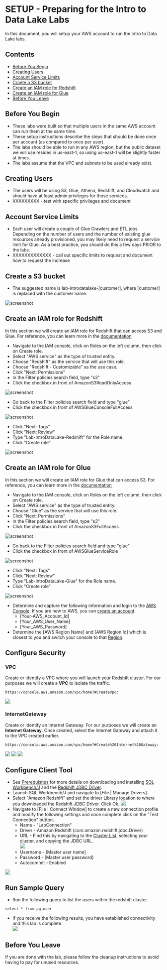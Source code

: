 # SETUP - Preparing for the Intro to Data Lake Labs
In this document, you will setup your AWS account to run the Intro to Data Lake labs.



## Contents
* [Before You Begin](#before-you-begin)
* [Creating Users](#creating-users)
* [Account Service Limits](#account-service-limits)
* [Craete a S3 bucket](#create-a-s3-bucket)
* [Create an IAM role for Redshift](#create-an-iam-role-for-redshift)
* [Create an IAM role for Glue](#create-an-iam-role-for-glue)
* [Before You Leave](#before-you-leave)

## Before You Begin
* These labs were built so that multiple users in the same AWS account can run them at the same time.
* These setup instructions describe the steps that should be done once per account (as compared to once per user).
* The labs should be able to run in any AWS region, but the public dataset we will use resides in us-east-1, so using us-east-1 will be slightly faster at times.
* The labs assume that the VPC and subnets to be used already exist.

## Creating Users
* The users will be using S3, Glue, Athena, Redshift, and Cloudwatch and should have at least admin privileges for those services.
* XXXXXXXXX - test with specific privileges and document

## Account Service Limits
* Each user will create a couple of Glue Crawlers and ETL jobs.  Depending on the number of users and the number of existing glue resources already provisioned, you may likely need to request a service limit for Glue.  As a best practice, you should do this a few days PRIOR to the labs.
* XXXXXXXXXXXXX - call out specific limits to request and document how to request the increase


## Create a S3 bucket
* The suggested name is lab-introdatalake-[customer], where [customer] is replaced with the customer name.

![screenshot](images/S3.png)


## Create an IAM role for Redshift
In this section we will create an IAM role for Redshift that can access S3 and Glue.  For reference, you can learn more in the [documentation](https://docs.aws.amazon.com/redshift/latest/mgmt/authorizing-redshift-service.html)

* Navigate to the IAM console, click on Roles on the left column, then click on Create role.
* Select "AWS service" as the type of trusted entity.
* Choose "Redshift" as the service that will use this role.
* Choose "Redshift - Customizable" as the use case.
* Click "Next: Permissions"
* In the Filter policies search field, type "s3"
* Click the checkbox in front of AmazonS3ReadOnlyAccess

![screenshot](images/RSIAM1.png)

* Go back to the Filter policies search field and type "glue"
* Click the checkbox in front of AWSGlueConsoleFullAccess

![screenshot](images/RSIAM2.png)

* Click "Next: Tags"
* Click "Next: Review"
* Type "Lab-IntroDataLake-Redshift" for the Role name.
* Click "Create role"

![screenshot](images/RSIAM3.png)


## Create an IAM role for Glue
In this section we will create an IAM role for Glue that can access S3.  For reference, you can learn more in the [documentation](https://docs.aws.amazon.com/glue/latest/dg/create-an-iam-role.html)

* Navigate to the IAM console, click on Roles on the left column, then click on Create role.
* Select "AWS service" as the type of trusted entity.
* Choose "Glue" as the service that will use this role.
* Click "Next: Permissions"
* In the Filter policies search field, type "s3"
* Click the checkbox in front of AmazonS3FullAccess

![screenshot](images/GlueIAM1.png)

* Go back to the Filter policies search field and type "glue"
* Click the checkbox in front of AWSGlueServiceRole

![screenshot](images/GlueIAM2.png)

* Click "Next: Tags"
* Click "Next: Review"
* Type "Lab-IntroDataLake-Glue" for the Role name.
* Click "Create role"

![screenshot](images/GlueIAM3.png)







* Determine and capture the following information and login to the [AWS Console](https://console.aws.amazon.com/). If you are new to AWS, you can [create an account](https://portal.aws.amazon.com/billing/signup).
  * [Your-AWS_Account_Id]
  * [Your_AWS_User_Name]
  * [Your_AWS_Password]
* Determine the [AWS Region Name] and [AWS Region Id] which is closest to you and switch your console to that [Region](https://docs.aws.amazon.com/AmazonRDS/latest/UserGuide/Concepts.RegionsAndAvailabilityZones.html).  

## Configure Security
### VPC
Create or identify a VPC where you will launch your Redshift cluster.  For our purposes we will create a **VPC** to isolate the traffic.
```
https://console.aws.amazon.com/vpc/home?#CreateVpc:
```
![](../images/VPC.png)
### InternetGateway
Create or identify an Internet Gateway.  For our purposes we will create an **Internet Gateway**. Once created, select the Internet Gateway and attach it to the VPC created earlier.  
```
https://console.aws.amazon.com/vpc/home?#Create%20Internet%20Gateway:
```
![](../images/InternetGateway.png)
![](../images/InternetGatewayAttach1.png)
![](../images/InternetGatewayAttach2.png)

## Configure Client Tool
* See [Prerequisites](#prerequisites) for more details on downloading and installing [SQL Workbench/J](http://www.sql-workbench.net) and the [Redshift JDBC Driver](https://docs.aws.amazon.com/redshift/latest/mgmt/connecting-to-cluster.html). 
* Launch SQL Workbench/J and navigate to [File | Manage Drivers].
* Select "Amazon Redshift" and set the driver Library location to where you downloaded the Redshift JDBC Driver. Click Ok.
![](../images/Library.png)
* Navigate to [File | Connect Window] to create a new connection profile and modify the following settings and once complete click on the "Test Connection" button.
  * Name - "LabConnection"
  * Driver - Amazon Redshift (com.amazon.redshift.jdbc.Driver)
  * URL - Find this by navigating to the [Cluster List](https://console.aws.amazon.com/redshift/home?cluster-details:#cluster-list:), selecting your cluster, and copying the JDBC URL.  
  ![](../images/JDBCUrl.png)
  * Username - [Master user name]
  * Password - [Master user password]
  * Autocommit - Enabled
  
![](../images/Connection.png)

## Run Sample Query
* Run the following query to list the users within the redshift cluster.  
```
select * from pg_user
```
* If you receive the following results, you have established connectivity and this lab is complete.  
![](../images/Users.png)

## Before You Leave
If you are done with the lab, please follow the cleanup instructions to avoid having to pay for unused resources.
